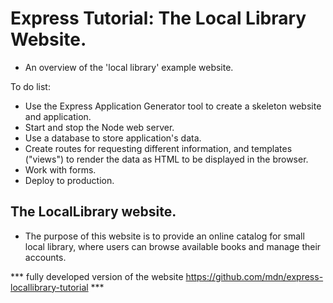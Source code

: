 # Express Tutorial: The Local Library Website.
* An overview of the 'local library' example website.

To do list:
- Use the Express Application Generator tool to create a skeleton website and application.
- Start and stop the Node web server.
- Use a database to store application's data.
- Create routes for requesting different information, and templates ("views") to render the data as HTML to be displayed in the browser.
- Work with forms.
- Deploy to production.

## The LocalLibrary website.
* The purpose of this website is to provide an online catalog for small local library, where users can browse available books and manage their accounts.

*** fully developed version of the website https://github.com/mdn/express-locallibrary-tutorial ***
